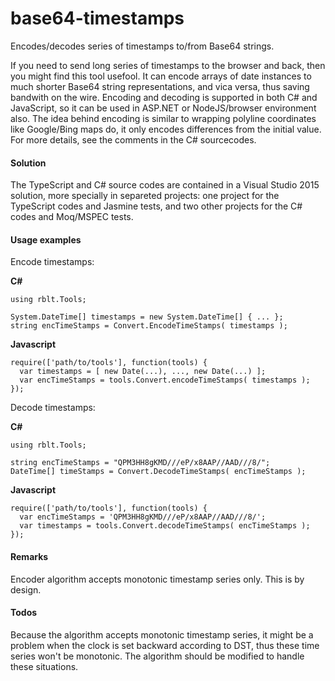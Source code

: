 # base64-timestamps
Encodes/decodes series of timestamps to/from Base64 strings.

If you need to send long series of timestamps to the browser and back,
then you might find this tool usefool.
It can encode arrays of date instances to much shorter Base64 string
representations, and vica versa, thus saving bandwith on the wire.
Encoding and decoding is supported in both C# and JavaScript, so it
can be used in ASP.NET or NodeJS/browser environment also.
The idea behind encoding is similar to wrapping polyline coordinates like
Google/Bing maps do, it only encodes differences from the initial
value. For more details, see the comments in the C# sourcecodes.

#### Solution

The TypeScript and C# source codes are contained in a Visual Studio 2015 solution,
more specially in separeted projects: one project for the TypeScript codes and
Jasmine tests, and two other projects for the C# codes and Moq/MSPEC tests.

#### Usage examples

Encode timestamps:

**C#**
```
using rblt.Tools;

System.DateTime[] timestamps = new System.DateTime[] { ... };
string encTimeStamps = Convert.EncodeTimeStamps( timestamps );
```
**Javascript**
```
require(['path/to/tools'], function(tools) {
  var timestamps = [ new Date(...), ..., new Date(...) ];
  var encTimeStamps = tools.Convert.encodeTimeStamps( timestamps );
});
```
Decode timestamps:

**C#**
```
using rblt.Tools;

string encTimeStamps = "QPM3HH8gKMD///eP/x8AAP//AAD///8/";
DateTime[] timeStamps = Convert.DecodeTimeStamps( encTimeStamps );
```
**Javascript**
```
require(['path/to/tools'], function(tools) {
  var encTimeStamps = 'QPM3HH8gKMD///eP/x8AAP//AAD///8/';
  var timestamps = tools.Convert.decodeTimeStamps( encTimeStamps );
});
```

#### Remarks

Encoder algorithm accepts monotonic timestamp series only. This is by design.

#### Todos

Because the algorithm accepts monotonic timestamp series, it might be a problem
when the clock is set backward according to DST, thus these time series won't be
monotonic. The algorithm should be modified to handle these situations.
